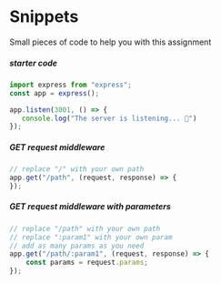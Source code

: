 # Snippets

Small pieces of code to help you with this assignment

##### starter code
```javascript
import express from "express";
const app = express();

app.listen(3001, () => {
   console.log("The server is listening... 🐒") 
});
```

##### GET request middleware
```javascript
// replace "/" with your own path
app.get("/path", (request, response) => {
});
```

##### GET request middleware with parameters
```javascript
// replace "/path" with your own path
// replace ":param1" with your own param
// add as many params as you need
app.get("/path/:param1", (request, response) => {
    const params = request.params;
});
```
